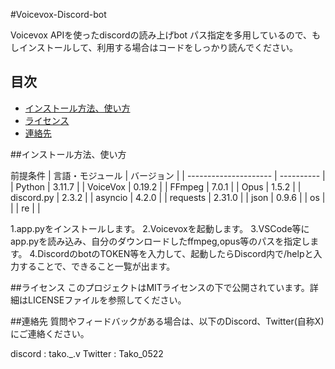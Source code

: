 #Voicevox-Discord-bot

Voicevox APIを使ったdiscordの読み上げbot
パス指定を多用しているので、もしインストールして、利用する場合はコードをしっかり読んでください。

## 目次
- [インストール方法、使い方](#インストール方法、使い方)
- [ライセンス](#ライセンス)
- [連絡先](#連絡先)

##インストール方法、使い方

前提条件
| 言語・モジュール  | バージョン |
| --------------------- | ---------- |
| Python                | 3.11.7     |
| VoiceVox              | 0.19.2     |
| FFmpeg                | 7.0.1      |
| Opus                  | 1.5.2      |
| discord.py            | 2.3.2      |
| asyncio               | 4.2.0      |
| requests              | 2.31.0     |
| json                  | 0.9.6      |
| os                    |            |
| re                    |            |

1.app.pyをインストールします。
2.Voicevoxを起動します。
3.VSCode等にapp.pyを読み込み、自分のダウンロードしたffmpeg,opus等のパスを指定します。
4.DiscordのbotのTOKEN等を入力して、起動したらDiscord内で/helpと入力することで、できること一覧が出ます。

##ライセンス
このプロジェクトはMITライセンスの下で公開されています。詳細はLICENSEファイルを参照してください。

##連絡先
質問やフィードバックがある場合は、以下のDiscord、Twitter(自称X)にご連絡ください。

discord : tako._.v
Twitter : Tako_0522
